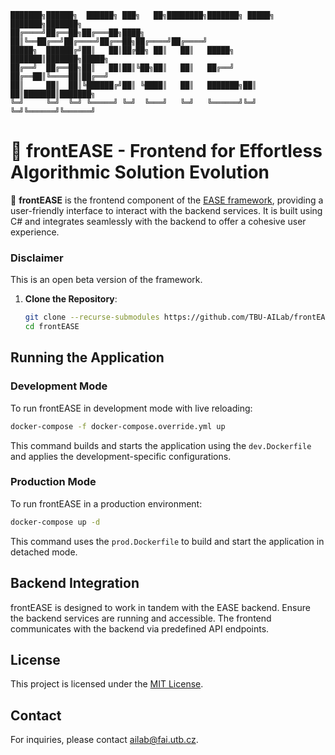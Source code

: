 ```
███████╗██████╗  ██████╗ ███╗   ██╗████████╗███████╗ █████╗ ███████╗███████╗
██╔════╝██╔══██╗██╔═══██╗████╗  ██║╚══██╔══╝██╔════╝██╔══██╗██╔════╝██╔════╝
█████╗  ██████╔╝██║   ██║██╔██╗ ██║   ██║   █████╗  ███████║███████╗█████╗  
██╔══╝  ██╔══██╗██║   ██║██║╚██╗██║   ██║   ██╔══╝  ██╔══██║╚════██║██╔══╝  
██║     ██║  ██║╚██████╔╝██║ ╚████║   ██║   ███████╗██║  ██║███████║███████╗
╚═╝     ╚═╝  ╚═╝ ╚═════╝ ╚═╝  ╚═══╝   ╚═╝   ╚══════╝╚═╝  ╚═╝╚══════╝╚══════╝
```


# 🎯 frontEASE - Frontend for Effortless Algorithmic Solution Evolution

🚀 **frontEASE** is the frontend component of the [EASE framework](https://github.com/TBU-AILab/EASE), providing a user-friendly interface to interact with the backend services. It is built using C# and integrates seamlessly with the backend to offer a cohesive user experience.

### Disclaimer

This is an open beta version of the framework.

<!--
## Features

- **Responsive Interface**: Built with HTML and CSS to ensure a responsive and intuitive user experience.
- **Seamless Backend Integration**: Communicates effectively with the EASE backend for real-time data exchange.
- **Modular Architecture**: Organized codebase facilitating easy maintenance and scalability.

## Project Structure

```
frontEASE/
├── src/                        # Source code directory
│   ├── Components/             # Reusable UI components
│   ├── Pages/                  # Application pages
│   ├── Services/               # Backend service integrations
│   └── frontEASE.csproj        # Project file
├── .editorconfig               # Editor configuration
├── .gitattributes              # Git attributes
├── .gitignore                  # Git ignore rules
├── .gitmodules                 # Git submodules configuration
├── FoP_IMT.sln                 # Solution file
├── dev-docker-entrypoint.sh    # Development Docker entrypoint script
├── dev.Dockerfile              # Development Dockerfile
├── docker-compose.override.yml # Docker Compose override for development
├── docker-compose.yml          # Docker Compose configuration
├── docker-entrypoint.sh        # Production Docker entrypoint script
└── prod.Dockerfile             # Production Dockerfile
```

## Prerequisites

- [.NET SDK](https://dotnet.microsoft.com/download) installed on your machine.
- [Docker](https://www.docker.com/get-started) installed for containerized deployment.

## Installation
-->

1. **Clone the Repository**:

   ```sh
   git clone --recurse-submodules https://github.com/TBU-AILab/frontEASE.git
   cd frontEASE
   ```
<!--
2. **Restore Dependencies**:

   ```sh
   dotnet restore
   ```
-->
## Running the Application

### Development Mode

To run frontEASE in development mode with live reloading:

```sh
docker-compose -f docker-compose.override.yml up
```

This command builds and starts the application using the `dev.Dockerfile` and applies the development-specific configurations.

### Production Mode

To run frontEASE in a production environment:

```sh
docker-compose up -d
```

This command uses the `prod.Dockerfile` to build and start the application in detached mode.

## Backend Integration

frontEASE is designed to work in tandem with the EASE backend. Ensure the backend services are running and accessible. The frontend communicates with the backend via predefined API endpoints.

<!--
## Contributing

Contributions are welcome! To contribute:

1. Fork the repository.
2. Create a new feature branch.
3. Commit your changes.
4. Submit a pull request.
-->
## License

This project is licensed under the [MIT License](LICENSE).

## Contact

For inquiries, please contact [ailab@fai.utb.cz](mailto:ailab@fai.utb.cz).